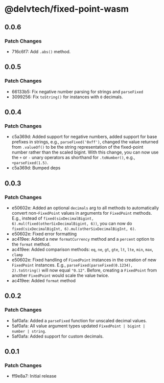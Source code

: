# @delvtech/fixed-point-wasm

## 0.0.6

### Patch Changes

- 716c6f7: Add `.abs()` method.

## 0.0.5

### Patch Changes

- 66133b5: Fix negative number parsing for strings and `parseFixed`
- 3099256: Fix `toString()` for instances with `0` decimals.

## 0.0.4

### Patch Changes

- c5a369d: Added support for negative numbers, added support for base prefixes in strings, e.g., `parseFixed('0xff')`, changed the value returned from `.valueOf()` to be the string representation of the fixed-point number rather than the scaled bigint. With this change, you can now use the `+` or `-` unary operators as shorthand for `.toNumber()`, e.g., `+parseFixed(1.5)`.
- c5a369d: Bumped deps

## 0.0.3

### Patch Changes

- e50602e: Added an optional `decimals` arg to all methods to automatically convert non-`FixedPoint` values in arguments for `FixedPoint` methods. E.g., instead of `fixed(sixDecimalBigint, 6).mul(fixed(otherSixDecimalBigint, 6))`, you can now do `fixed(sixDecimalBigInt, 6).mul(otherSixDecimalBigInt, 6)`.
- e50602e: Fixed error formatting
- ac419ee: Added a new `formatCurrency` method and a `percent` option to the `format` method.
- ac419ee: Added comparison methods: `eq`, `ne`, `gt`, `gte`, `lt`, `lte`, `min`, `max`, `clamp`
- e50602e: Fixed handling of `FixedPoint` instances in the creation of new `FixedPoint` instances. E.g., `parseFixed(parseFixed(0.1234), 2).toString()` will now equal `"0.12"`. Before, creating a `FixedPoint` from another `FixedPoint` would scale the value twice.
- ac419ee: Added `format` method

## 0.0.2

### Patch Changes

- 5af0afa: Added a `parseFixed` function for unscaled decimal values.
- 5af0afa: All value argument types updated `FixedPoint | bigint | number | string`.
- 5af0afa: Added support for custom decimals.

## 0.0.1

### Patch Changes

- ff9e8a7: Initial release
